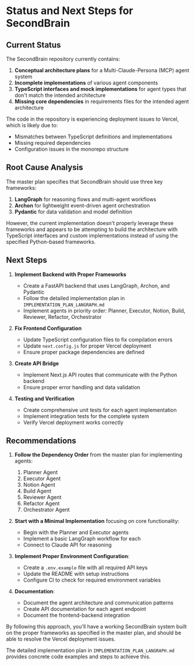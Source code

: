 # Status and Next Steps for SecondBrain

## Current Status

The SecondBrain repository currently contains:

1. **Conceptual architecture plans** for a Multi-Claude-Persona (MCP) agent system
2. **Incomplete implementations** of various agent components
3. **TypeScript interfaces and mock implementations** for agent types that don't match the intended architecture
4. **Missing core dependencies** in requirements files for the intended agent architecture

The code in the repository is experiencing deployment issues to Vercel, which is likely due to:
- Mismatches between TypeScript definitions and implementations
- Missing required dependencies
- Configuration issues in the monorepo structure

## Root Cause Analysis

The master plan specifies that SecondBrain should use three key frameworks:
1. **LangGraph** for reasoning flows and multi-agent workflows
2. **Archon** for lightweight event-driven agent orchestration
3. **Pydantic** for data validation and model definition

However, the current implementation doesn't properly leverage these frameworks and appears to be attempting to build the architecture with TypeScript interfaces and custom implementations instead of using the specified Python-based frameworks.

## Next Steps

1. **Implement Backend with Proper Frameworks**
   - Create a FastAPI backend that uses LangGraph, Archon, and Pydantic
   - Follow the detailed implementation plan in `IMPLEMENTATION_PLAN_LANGRAPH.md`
   - Implement agents in priority order: Planner, Executor, Notion, Build, Reviewer, Refactor, Orchestrator

2. **Fix Frontend Configuration**
   - Update TypeScript configuration files to fix compilation errors
   - Update `next.config.js` for proper Vercel deployment
   - Ensure proper package dependencies are defined

3. **Create API Bridge**
   - Implement Next.js API routes that communicate with the Python backend
   - Ensure proper error handling and data validation

4. **Testing and Verification**
   - Create comprehensive unit tests for each agent implementation
   - Implement integration tests for the complete system
   - Verify Vercel deployment works correctly

## Recommendations

1. **Follow the Dependency Order** from the master plan for implementing agents:
   1. Planner Agent
   2. Executor Agent
   3. Notion Agent
   4. Build Agent
   5. Reviewer Agent
   6. Refactor Agent
   7. Orchestrator Agent

2. **Start with a Minimal Implementation** focusing on core functionality:
   - Begin with the Planner and Executor agents
   - Implement a basic LangGraph workflow for each
   - Connect to Claude API for reasoning

3. **Implement Proper Environment Configuration**:
   - Create a `.env.example` file with all required API keys
   - Update the README with setup instructions
   - Configure CI to check for required environment variables

4. **Documentation**:
   - Document the agent architecture and communication patterns
   - Create API documentation for each agent endpoint
   - Document the frontend-backend integration

By following this approach, you'll have a working SecondBrain system built on the proper frameworks as specified in the master plan, and should be able to resolve the Vercel deployment issues.

The detailed implementation plan in `IMPLEMENTATION_PLAN_LANGRAPH.md` provides concrete code examples and steps to achieve this.